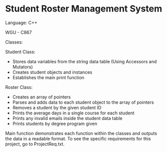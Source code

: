# Student Roster Management System
Language: C++

WGU - C867

Classes:

Student Class:
- Stores data variables from the string data table (Using Accessors and Mutators)
- Creates student objects and instances
- Establishes the main print function


Roster Class:
- Creates an array of pointers
- Parses and adds data to each student object to the array of pointers
- Removes a student by the given student ID
- Prints the average days in a single course for each student
- Prints any invalid emails inside the student data table
- Prints students by degree program given


Main function demonstrates each function within the classes and outputs the data in a readable format.
To see the specific requirements for this project, go to ProjectReq.txt.
